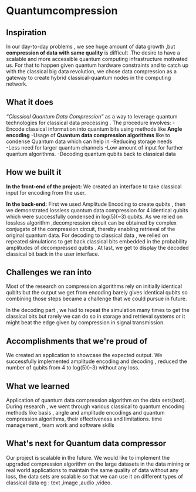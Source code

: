 # Quantumcompression
## Inspiration
In our day-to-day problems , we see huge amount of data growth ,but **compression of data with same quality** is difficult .The desire to have a scalable and more accessible quantum computing infrastructure motivated us. For that to happen given quantum hardware constraints and to catch up with the classical big data revolution, we chose data compression as a gateway to create hybrid 
classical-quantum nodes in the computing network.

## What it does
 _“Classical Quantum Data Compression”_ as a way to leverage quantum technologies for classical data processing . 
The procedure involves:
-Encode classical information into quantum bits using methods like **Angle encoding**
-Usage of **Quantum data compression algorithms** like to condense Quantum data which can help in 
-Reducing storage needs  
-Less need for larger quantum channels
-Low amount of input for further quantum algorithms.
-Decoding quantum qubits back to classical data

## How we built it
**In the front-end of the project:**
We created an interface to take classical input for encoding from the user.
 
**In the back-end:**
 First we used Amplitude Encoding to create qubits , then we demonstrated lossless quantum data compression for 4 identical qubits which were successfully condensed in log(5)(~3) qubits.
 As we relied on lossless algorithm ,decompression circuit can be obtained by complex conjugate of the compression circuit, thereby enabling retrieval of the original quantum data.
For decoding to classical data , we relied on repeated simulations to get back classical bits embedded in the probability amplitudes of decompressed qubits . At last, we get to display the decoded classical bit back in the user interface.

## Challenges we ran into
Most of the research on compression algorithms rely on initially identical qubits but the output we get from encoding barely gives identical qubits so combining those steps became a challenge that we could pursue in future.

In the decoding part , we had to repeat the simulation many times to get the classical bits but rarely we can do so in storage and retrieval systems or it might beat the edge given by compression in signal transmission.

## Accomplishments that we're proud of
We created an application to showcase the expected output.
We successfully implemented amplitude encoding and decoding , reduced the number of qubits from 4 to log(5)(~3) without any loss.


## What we learned
Application of quantum data compression algorithm on the data sets(text).
During research , we went through various classical to quantum encoding methods like basis , angle and amplitude encodings and  quantum compression algorithms, their effectiveness and limitations.
time management , team work and software skills

## What's next for Quantum data compressor
Our project is scalable in the future. We would like to implement the upgraded compression algorithm on the large datasets  in the data mining  or real world applications to maintain the same quality of data without any loss, the data sets are scalable so that we can use it on different types of  classical data eg : text ,image ,audio ,video. 
